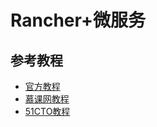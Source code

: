 # Rancher+微服务

## 参考教程

+ [官方教程](https://www.cnrancher.com/docs/rancher/v1.x/cn/installing/installing-server/#single-container)
+ [慕课网教程](https://coding.imooc.com/lesson/187.html#mid=12896)
+ [51CTO教程]()